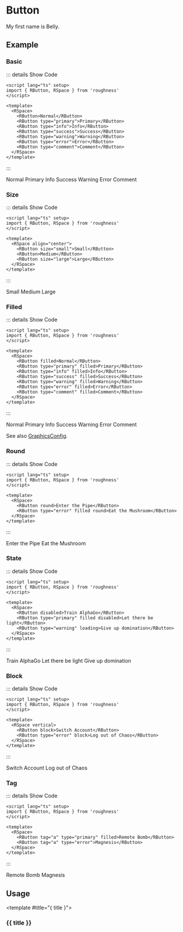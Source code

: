<script lang="ts" setup>
import { RButton, RSpace } from 'roughness'
</script>

# Button

My first name is Belly.

## Example

### Basic

::: details Show Code

```vue
<script lang="ts" setup>
import { RButton, RSpace } from 'roughness'
</script>

<template>
  <RSpace>
    <RButton>Normal</RButton>
    <RButton type="primary">Primary</RButton>
    <RButton type="info">Info</RButton>
    <RButton type="success">Success</RButton>
    <RButton type="warning">Warning</RButton>
    <RButton type="error">Error</RButton>
    <RButton type="comment">Comment</RButton>
  </RSpace>
</template>
```

:::

<RSpace>
  <RButton>Normal</RButton>
  <RButton type="primary">Primary</RButton>
  <RButton type="info">Info</RButton>
  <RButton type="success">Success</RButton>
  <RButton type="warning">Warning</RButton>
  <RButton type="error">Error</RButton>
  <RButton type="comment">Comment</RButton>
</RSpace>

### Size

::: details Show Code

```vue
<script lang="ts" setup>
import { RButton, RSpace } from 'roughness'
</script>

<template>
  <RSpace align="center">
    <RButton size="small">Small</RButton>
    <RButton>Medium</RButton>
    <RButton size="large">Large</RButton>
  </RSpace>
</template>
```

:::

<RSpace align="center">
  <RButton size="small">Small</RButton>
  <RButton>Medium</RButton>
  <RButton size="large">Large</RButton>
</RSpace>

### Filled

::: details Show Code

```vue
<script lang="ts" setup>
import { RButton, RSpace } from 'roughness'
</script>

<template>
  <RSpace>
    <RButton filled>Normal</RButton>
    <RButton type="primary" filled>Primary</RButton>
    <RButton type="info" filled>Info</RButton>
    <RButton type="success" filled>Success</RButton>
    <RButton type="warning" filled>Warning</RButton>
    <RButton type="error" filled>Error</RButton>
    <RButton type="comment" filled>Comment</RButton>
  </RSpace>
</template>
```

:::

<RSpace>
  <RButton filled>Normal</RButton>
  <RButton type="primary" filled>Primary</RButton>
  <RButton type="info" filled>Info</RButton>
  <RButton type="success" filled>Success</RButton>
  <RButton type="warning" filled>Warning</RButton>
  <RButton type="error" filled>Error</RButton>
  <RButton type="comment" filled>Comment</RButton>
</RSpace>

See also [GraphicsConfig](/components/graphics#configuration).

### Round

::: details Show Code

```vue
<script lang="ts" setup>
import { RButton, RSpace } from 'roughness'
</script>

<template>
  <RSpace>
    <RButton round>Enter the Pipe</RButton>
    <RButton type="error" filled round>Eat the Mushroom</RButton>
  </RSpace>
</template>
```

:::

<RSpace>
  <RButton round>Enter the Pipe</RButton>
  <RButton type="error" filled round>Eat the Mushroom</RButton>
</RSpace>

### State

::: details Show Code

```vue
<script lang="ts" setup>
import { RButton, RSpace } from 'roughness'
</script>

<template>
  <RSpace>
    <RButton disabled>Train AlphaGo</RButton>
    <RButton type="primary" filled disabled>Let there be light</RButton>
    <RButton type="warning" loading>Give up domination</RButton>
  </RSpace>
</template>
```

:::

<RSpace>
  <RButton disabled>Train AlphaGo</RButton>
  <RButton type="primary" filled disabled>Let there be light</RButton>
  <RButton type="warning" loading>Give up domination</RButton>
</RSpace>

### Block

::: details Show Code

```vue
<script lang="ts" setup>
import { RButton, RSpace } from 'roughness'
</script>

<template>
  <RSpace vertical>
    <RButton block>Switch Account</RButton>
    <RButton type="error" block>Log out of Chaos</RButton>
  </RSpace>
</template>
```

:::

<RSpace vertical>
  <RButton block>Switch Account</RButton>
  <RButton type="error" block>Log out of Chaos</RButton>
</RSpace>

### Tag

::: details Show Code

```vue
<script lang="ts" setup>
import { RButton, RSpace } from 'roughness'
</script>

<template>
  <RSpace>
    <RButton tag="a" type="primary" filled>Remote Bomb</RButton>
    <RButton tag="a" type="error">Magnesis</RButton>
  </RSpace>
</template>
```

:::

<RSpace>
  <RButton tag="a" type="primary" filled>Remote Bomb</RButton>
  <RButton tag="a" type="error">Magnesis</RButton>
</RSpace>

## Usage

<RUsage file="src/button/index.vue">

  <template #title="{ title }">

  ### {{ title }}

  </template>

</RUsage>
